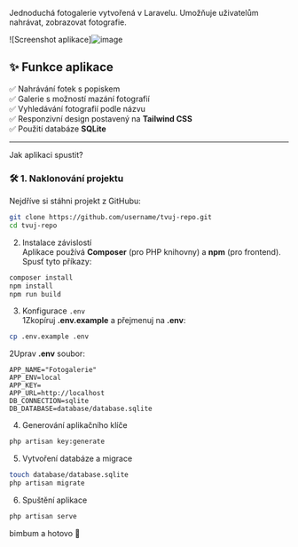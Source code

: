 
Jednoduchá fotogalerie vytvořená v Laravelu. Umožňuje uživatelům nahrávat, zobrazovat fotografie.   

![Screenshot aplikace]![image](https://github.com/user-attachments/assets/eae7e761-5326-4e02-9eb9-391e7876a1ec)


## ✨ Funkce aplikace  

✅ Nahrávání fotek s popiskem  
✅ Galerie s možností mazání fotografií  
✅ Vyhledávání fotografií podle názvu  
✅ Responzivní design postavený na **Tailwind CSS**  
✅ Použití databáze **SQLite**  

---
 Jak aplikaci spustit?  

### 🛠 1. Naklonování projektu  
Nejdříve si stáhni projekt z GitHubu:  
```bash
git clone https://github.com/username/tvuj-repo.git
cd tvuj-repo
```

 2. Instalace závislostí  
Aplikace používá **Composer** (pro PHP knihovny) a **npm** (pro frontend).  
Spusť tyto příkazy:  
```bash
composer install
npm install
npm run build
```

 3. Konfigurace `.env`  
1Zkopíruj **.env.example** a přejmenuj na **.env**:  
```bash
cp .env.example .env
```
2️Uprav **.env** soubor:  

```
APP_NAME="Fotogalerie"
APP_ENV=local
APP_KEY=
APP_URL=http://localhost
DB_CONNECTION=sqlite
DB_DATABASE=database/database.sqlite
```
 4. Generování aplikačního klíče  
```bash
php artisan key:generate
```
 5. Vytvoření databáze a migrace  
```bash
touch database/database.sqlite
php artisan migrate
```
6. Spuštění aplikace  
```bash
php artisan serve
```
bimbum a hotovo 🎉  


